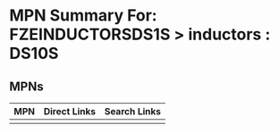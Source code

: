 



# MPN Summary For: FZEINDUCTORSDS1S > inductors : DS10S

## MPNs
  

|MPN|Direct Links|Search Links|
| :--- | :--- | :--- |
||||
